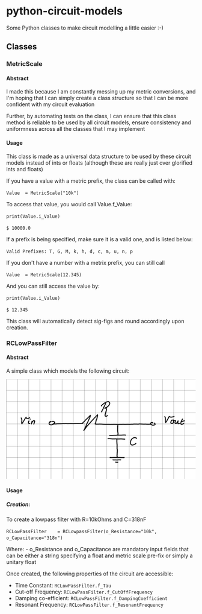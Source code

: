 # python-circuit-models
Some Python classes to make circuit modelling a little easier :-)

## Classes
### MetricScale
#### Abstract
I made this because I am constantly messing up my metric conversions, and I'm hoping that I can simply create a class structure so that I can be more confident with my circuit evaluation

Further, by automating tests on the class, I can ensure that this class method is reliable to be used by all circuit models, ensure consistency and uniformness across all the classes that I may implement

#### Usage
This class is made as a universal data structure to be used by these circuit models instead of ints or floats (although these are really just over glorified ints and floats)

If you have a value with a metric prefix, the class can be called with:

`Value  = MetricScale("10k")`

To access that value, you would call Value.f_Value:

`print(Value.i_Value)`

`$ 10000.0`

If a prefix is being specified, make sure it is a valid one, and is listed below:

`Valid Prefixes: T, G, M, k, h, d, c, m, u, n, p`

If you don't have a number with a metrix prefix, you can still call

`Value  = MetricScale(12.345)`

And you can still access the value by:

`print(Value.i_Value)`

`$ 12.345`

This class will automatically detect sig-figs and round accordingly upon creation.

### RCLowPassFilter
#### Abstract

A simple class which models the following circuit:

![alt text](https://github.com/RohitKochhar/python-circuit-models/blob/main/images/RCLowPass.png?raw=true)

#### Usage
##### Creation:

To create a lowpass filter with R=10kOhms and C=318nF

`RCLowPassFilter    = RCLowpassFilter(o_Resistance="10k", o_Capacitance="318n")`

Where:
    - o_Resistance and o_Capacitance are mandatory input fields that can be either a string specifying a float and metric scale pre-fix or simply a unitary float

Once created, the following properties of the circuit are accessible:
- Time Constant:        `RCLowPassFilter.f_Tau`
- Cut-off Frequency:    `RCLowPassFilter.f_CutOffFrequency`
- Damping co-efficient: `RCLowPassFilter.f_DampingCoefficient`
- Resonant Frequency:   `RCLowPassFilter.f_ResonantFrequency`